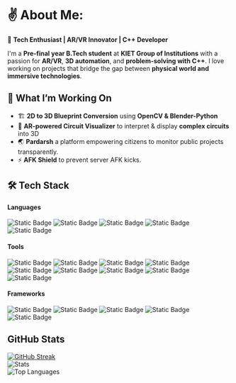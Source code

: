 # ✌️ About Me: 

🚀 **Tech Enthusiast | AR/VR Innovator | C++ Developer**  

I'm a **Pre-final year B.Tech student** at **KIET Group of Institutions** with a passion for **AR/VR**, **3D automation**, and **problem-solving with C++**. I love working on projects that bridge the gap between **physical world and immersive technologies**.  


## 🔹 What I’m Working On  
- 🏗 **2D to 3D Blueprint Conversion** using **OpenCV & Blender-Python**  
- 🔬 **AR-powered Circuit Visualizer** to interpret & display **complex circuits** into 3D 
- 🌏 **Pardarsh** a platform empowering citizens to monitor public projects transparently.
- ⚡ **AFK Shield** to prevent server AFK kicks.


## 🛠️ Tech Stack  
#### Languages
![Static Badge](https://img.shields.io/badge/c%2B%2B-c%2B%2B?style=for-the-badge&logo=cplusplus&logoSize=auto&labelColor=%23273948&color=%23273948&logoColor=%233da37a)
![Static Badge](https://img.shields.io/badge/python-python?style=for-the-badge&logo=python&logoSize=auto&labelColor=%23273948&color=%23273948&logoColor=%233da37a)
![Static Badge](https://img.shields.io/badge/html5-html5?style=for-the-badge&logo=html5&logoColor=%233da37a&logoSize=auto&labelColor=%23273948&color=%23273948)
![Static Badge](https://img.shields.io/badge/css3-css3?style=for-the-badge&logo=css3&logoColor=%233da37a&logoSize=auto&labelColor=%23273948&color=%23273948)
![Static Badge](https://img.shields.io/badge/javascript-javascript?style=for-the-badge&logo=javascript&logoColor=%233da37a&logoSize=auto&labelColor=%23273948&color=%23273948)

#### Tools
![Static Badge](https://img.shields.io/badge/blender-blender?style=for-the-badge&logo=blender&logoSize=auto&labelColor=%23273948&color=%23273948&logoColor=%233da37a)
![Static Badge](https://img.shields.io/badge/unity-unity?style=for-the-badge&logo=unity&logoSize=auto&labelColor=%23273948&color=%23273948&logoColor=%233da37a)
![Static Badge](https://img.shields.io/badge/figma-figma?style=for-the-badge&logo=figma&logoSize=auto&labelColor=%23273948&color=%23273948&logoColor=%233da37a)
![Static Badge](https://img.shields.io/badge/git-git?style=for-the-badge&logo=git&logoSize=auto&labelColor=%23273948&color=%23273948&logoColor=%233da37a)
![Static Badge](https://img.shields.io/badge/github-github?style=for-the-badge&logo=github&logoSize=auto&labelColor=%23273948&color=%23273948&logoColor=%233da37a)
![Static Badge](https://img.shields.io/badge/opencv-opencv?style=for-the-badge&logo=opencv&logoSize=auto&labelColor=%23273948&color=%23273948&logoColor=%233da37a)
![Static Badge](https://img.shields.io/badge/mongodb-mongodb?style=for-the-badge&logo=mongodb&logoSize=auto&labelColor=%23273948&color=%23273948&logoColor=%233da37a)
![Static Badge](https://img.shields.io/badge/vite-vite?style=for-the-badge&logo=vite&logoSize=auto&labelColor=%23273948&color=%23273948&logoColor=%233da37a)
![Static Badge](https://img.shields.io/badge/playcanvas-playcanvas?style=for-the-badge&logo=playcanvas&logoSize=auto&labelColor=%23273948&color=%23273948&logoColor=%233da37a)

#### Frameworks
![Static Badge](https://img.shields.io/badge/tailwindcss-tailwindcss?style=for-the-badge&logo=tailwindcss&logoSize=auto&labelColor=%23273948&color=%23273948&logoColor=%233da37a)
![Static Badge](https://img.shields.io/badge/react-react?style=for-the-badge&logo=react&logoSize=auto&labelColor=%23273948&color=%23273948&logoColor=%233da37a)
![Static Badge](https://img.shields.io/badge/aframe-aframe?style=for-the-badge&logo=aframe&logoSize=auto&labelColor=%23273948&color=%23273948&logoColor=%233da37a)
![Static Badge](https://img.shields.io/badge/bootstrap-bootstrap?style=for-the-badge&logo=bootstrap&logoColor=%233da37a&logoSize=auto&labelColor=%23273948&color=%23273948)
![Static Badge](https://img.shields.io/badge/flutter-flutter?style=for-the-badge&logo=flutter&logoSize=auto&labelColor=%23273948&color=%23273948&logoColor=%233da37a)

## GitHub Stats
<a href="https://git.io/streak-stats"><img src="https://github-readme-streak-stats-lime-omega.vercel.app?user=sarvinshrivastava&theme=vue-dark&hide_border=true" alt="GitHub Streak" /></a><br>
<img src="https://github-readme-stats.vercel.app/api?username=sarvinshrivastava&theme=vue-dark&show_icons=true&hide_border=true&count_private=true" alt="Stats"><br>
<img src="https://github-readme-stats.vercel.app/api/top-langs/?username=sarvinshrivastava&theme=vue-dark&show_icons=true&hide_border=true&layout=compact" alt="Top Languages">
